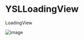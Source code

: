 # YSLLoadingView
LoadingView

![image](https://github.com/whathegithub/YSLLoadingView/loadview.gif)
